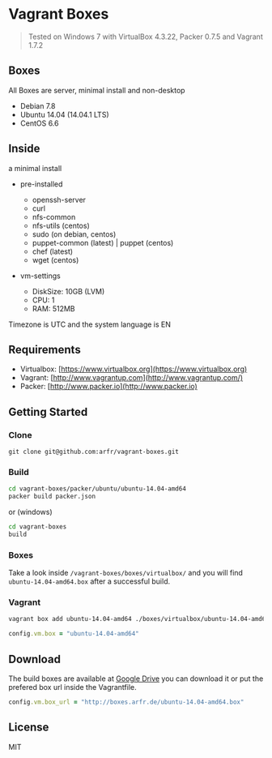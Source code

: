 # Vagrant Boxes

> Tested on Windows 7 with VirtualBox 4.3.22, Packer 0.7.5 and Vagrant 1.7.2

## Boxes

All Boxes are server, minimal install and non-desktop

 - Debian 7.8
 - Ubuntu 14.04 (14.04.1 LTS)
 - CentOS 6.6

## Inside

a minimal install

 - pre-installed
   - openssh-server
   - curl
   - nfs-common
   - nfs-utils (centos)
   - sudo (on debian, centos)
   - puppet-common (latest) | puppet (centos)
   - chef (latest)
   - wget (centos)

 - vm-settings
   - DiskSize: 10GB (LVM)
   - CPU: 1
   - RAM: 512MB

Timezone is UTC and the system language is EN

## Requirements

 - Virtualbox: [https://www.virtualbox.org](https://www.virtualbox.org)
 - Vagrant: [http://www.vagrantup.com](http://www.vagrantup.com/)
 - Packer: [http://www.packer.io](http://www.packer.io)

## Getting Started

### Clone

````
git clone git@github.com:arfr/vagrant-boxes.git
````

### Build

```sh
cd vagrant-boxes/packer/ubuntu/ubuntu-14.04-amd64
packer build packer.json
```
or (windows)
```sh
cd vagrant-boxes
build
```

### Boxes

Take a look inside `/vagrant-boxes/boxes/virtualbox/` and you will find `ubuntu-14.04-amd64.box` after a successful build.

### Vagrant

```sh
vagrant box add ubuntu-14.04-amd64 ./boxes/virtualbox/ubuntu-14.04-amd64.box
```

```ruby
config.vm.box = "ubuntu-14.04-amd64"
```

## Download

The build boxes are available at [Google Drive](https://googledrive.com/host/0B6dgb1NG97heZDBnRzlVWWRKOE0) you can download it or put the prefered box url inside the Vagrantfile.

```ruby
config.vm.box_url = "http://boxes.arfr.de/ubuntu-14.04-amd64.box"
```

## License

MIT
